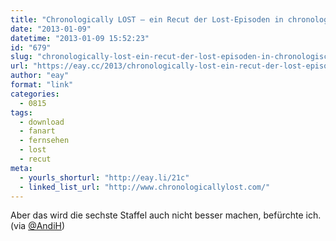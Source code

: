 ```yaml
---
title: "Chronologically LOST – ein Recut der Lost-Episoden in chronologische Reihenfolge"
date: "2013-01-09"
datetime: "2013-01-09 15:52:23"
id: "679"
slug: "chronologically-lost-ein-recut-der-lost-episoden-in-chronologische-reihenfolge"
url: "https://eay.cc/2013/chronologically-lost-ein-recut-der-lost-episoden-in-chronologische-reihenfolge/"
author: "eay"
format: "link"
categories:
  - 0815
tags:
  - download
  - fanart
  - fernsehen
  - lost
  - recut
meta:
  - yourls_shorturl: "http://eay.li/21c"
  - linked_list_url: "http://www.chronologicallylost.com/"
---
```


Aber das wird die sechste Staffel auch nicht besser machen, befürchte ich. (via [@AndiH](https://twitter.com/AndiH/status/288999502982029312))
